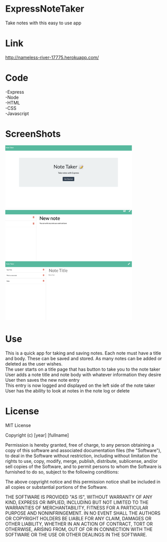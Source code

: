 # ExpressNoteTaker
Take notes with this easy to use app 

# Link
http://nameless-river-17775.herokuapp.com/

# Code
-Express
<br>
-Node
<br>
-HTML
<br>
-CSS
<br>
-Javascript


# ScreenShots
<img src="public/assets/Screen Shot 2020-01-11 at 8.53.05 AM.png" width=400px>
<img src="public/assets/Screen Shot 2020-01-11 at 8.53.40 AM.png" width=400px>
<img src="public/assets/Screen Shot 2020-01-11 at 8.52.57 AM.png" width=400px>


# Use
This is a quick app for taking and saving notes. Each note must have a title and body. These can be saved and stored. As many notes can be added or deleted as the user wishes. 
<br>
The user starts on a title page that has button to take you to the note taker
<br>
User adds a note title and note body with whatever information they desire
<br>
User then saves the new note entry
<br>
This entry is now logged and displayed on the left side of the note taker
<br>
User has the ability to look at notes in the note log or delete



# License

MIT License

Copyright (c) [year] [fullname]

Permission is hereby granted, free of charge, to any person obtaining a copy
of this software and associated documentation files (the "Software"), to deal
in the Software without restriction, including without limitation the rights
to use, copy, modify, merge, publish, distribute, sublicense, and/or sell
copies of the Software, and to permit persons to whom the Software is
furnished to do so, subject to the following conditions:

The above copyright notice and this permission notice shall be included in all
copies or substantial portions of the Software.

THE SOFTWARE IS PROVIDED "AS IS", WITHOUT WARRANTY OF ANY KIND, EXPRESS OR
IMPLIED, INCLUDING BUT NOT LIMITED TO THE WARRANTIES OF MERCHANTABILITY,
FITNESS FOR A PARTICULAR PURPOSE AND NONINFRINGEMENT. IN NO EVENT SHALL THE
AUTHORS OR COPYRIGHT HOLDERS BE LIABLE FOR ANY CLAIM, DAMAGES OR OTHER
LIABILITY, WHETHER IN AN ACTION OF CONTRACT, TORT OR OTHERWISE, ARISING FROM,
OUT OF OR IN CONNECTION WITH THE SOFTWARE OR THE USE OR OTHER DEALINGS IN THE
SOFTWARE.